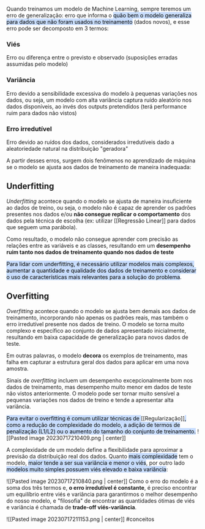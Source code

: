 Quando treinamos um modelo de Machine Learning, sempre teremos um erro de generalização: erro que informa o <mark style="background: #ADCCFFA6;">quão bem o modelo generaliza para dados que não foram usados no treinamento</mark> (dados novos), e esse erro pode ser decomposto em 3 termos:

### Viés
Erro ou diferença entre o previsto e observado (suposições erradas assumidas pelo modelo)

### Variância
Erro devido a sensibilidade excessiva do modelo à pequenas variações nos dados, ou seja, um modelo com alta variância captura ruído aleatório nos dados disponíveis, ao invés dos outputs pretendidos (terá performance ruim para dados não vistos)

### Erro irredutível
Erro devido ao ruídos dos dados, considerados irredutíveis dado a aleatoriedade natural na distribuição "geradora"

A partir desses erros, surgem dois fenômenos no aprendizado de máquina se o modelo se ajusta aos dados de treinamento de maneira inadequada:

## Underfitting
*Underfitting* acontece quando o modelo se ajusta de maneira insuficiente ao dados de treino, ou seja, o modelo não é capaz de aprender os padrões presentes nos dados e/ou **não consegue replicar o comportamento** dos dados pela técnica de escolha (ex: utilizar [[Regressão Linear]] para dados que seguem uma parábola).

Como resultado, o modelo não consegue aprender com precisão as relações entre as variáveis e as classes, resultando em um **desempenho ruim tanto nos dados de treinamento quando nos dados de teste**

<mark style="background: #ADCCFFA6;">Para lidar com underfitting, é necessário utilizar modelos mais complexos, aumentar a quantidade e qualidade dos dados de treinamento e considerar o uso de características mais relevantes para a solução do problema</mark>.

## Overfitting
*Overfitting* acontece quando o modelo se ajusta bem demais aos dados de treinamento, incorporando não apenas os padrões reais, mas também o erro irredutível presente nos dados de treino. O modelo se torna muito complexo e específico ao conjunto de dados apresentado inicialmente, resultando em baixa capacidade de generalização para novos dados de teste.

Em outras palavras, o modelo **decora** os exemplos de treinamento, mas falha em capturar a estrutura geral dos dados para aplicar em uma nova amostra.

Sinais de *overfitting* incluem um desempenho excepcionalmente bom nos dados de treinamento, mas desempenho muito menor em dados de teste não vistos anteriormente. O modelo pode ser tornar muito sensível a pequenas variações nos dados de treino e tende a apresentar alta variância.

<mark style="background: #ADCCFFA6;">Para evitar o overfitting é comum utilizar técnicas de </mark> [[Regularização]]<mark style="background: #ADCCFFA6;">, como a redução de  complexidade do modelo, a adição de termos de penalização (L1/L2) ou o aumento do tamanho do conjunto de treinamento.</mark>
![[Pasted image 20230717210409.png | center]]

A complexidade de um modelo define a flexibilidade para aproximar a previsão da distribuição real dos dados. Quanto <mark style="background: #ADCCFFA6;">mais complexidade</mark> tem o modelo, <mark style="background: #ADCCFFA6;">maior tende a ser sua variância e menor o viés</mark>, por outro lado <mark style="background: #ADCCFFA6;">modelos muito simples possuem viés elevado e baixa variância</mark>:

![[Pasted image 20230717210840.png | center]]
Como o erro do modelo é a soma dos três termos e, **o erro irredutível é constante**, é preciso encontrar um equilíbrio entre viés e variância para garantirmos o melhor desempenho do nosso modelo, e "filosofia" de encontrar as quantidades ótimas de viés e variância é chamada de **trade-off viés-variância**.

![[Pasted image 20230717211153.png | center]]
#conceitos